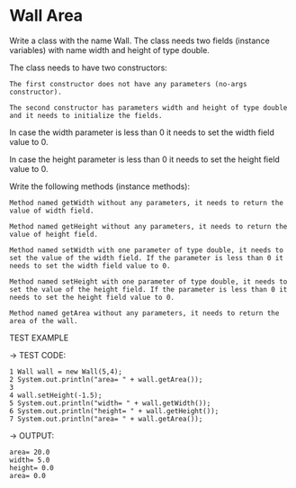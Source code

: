 # Wall Area

Write a class with the name Wall. The class needs two fields (instance variables) with name width and height of type double.


The class needs to have two constructors:

    The first constructor does not have any parameters (no-args constructor).

    The second constructor has parameters width and height of type double and it needs to initialize the fields. 

In case the width parameter is less than 0 it needs to set the width field value to 0.

In case the height parameter is less than 0 it needs to set the height field value to 0.


Write the following methods (instance methods):

    Method named getWidth without any parameters, it needs to return the value of width field.

    Method named getHeight without any parameters, it needs to return the value of height field.

    Method named setWidth with one parameter of type double, it needs to set the value of the width field. If the parameter is less than 0 it needs to set the width field value to 0.

    Method named setHeight with one parameter of type double, it needs to set the value of the height field. If the parameter is less than 0 it needs to set the height field value to 0.

    Method named getArea without any parameters, it needs to return the area of the wall.


TEST EXAMPLE

→ TEST CODE:

    1 Wall wall = new Wall(5,4);
    2 System.out.println("area= " + wall.getArea());
    3 
    4 wall.setHeight(-1.5);
    5 System.out.println("width= " + wall.getWidth());
    6 System.out.println("height= " + wall.getHeight());
    7 System.out.println("area= " + wall.getArea());


→ OUTPUT:

    area= 20.0
    width= 5.0
    height= 0.0
    area= 0.0